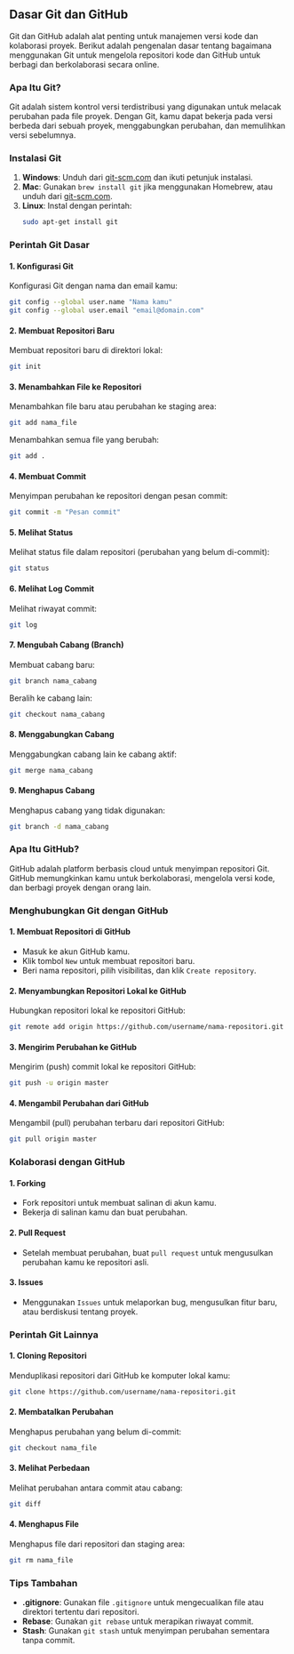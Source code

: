 ## Dasar Git dan GitHub

Git dan GitHub adalah alat penting untuk manajemen versi kode dan kolaborasi proyek. Berikut adalah pengenalan dasar tentang bagaimana menggunakan Git untuk mengelola repositori kode dan GitHub untuk berbagi dan berkolaborasi secara online.

### Apa Itu Git?

Git adalah sistem kontrol versi terdistribusi yang digunakan untuk melacak perubahan pada file proyek. Dengan Git, kamu dapat bekerja pada versi berbeda dari sebuah proyek, menggabungkan perubahan, dan memulihkan versi sebelumnya.

### Instalasi Git

1. **Windows**: Unduh dari [git-scm.com](https://git-scm.com/download/win) dan ikuti petunjuk instalasi.
2. **Mac**: Gunakan `brew install git` jika menggunakan Homebrew, atau unduh dari [git-scm.com](https://git-scm.com/download/mac).
3. **Linux**: Instal dengan perintah:
   ```bash
   sudo apt-get install git
   ```

### Perintah Git Dasar

#### 1. Konfigurasi Git

Konfigurasi Git dengan nama dan email kamu:

```bash
git config --global user.name "Nama kamu"
git config --global user.email "email@domain.com"
```

#### 2. Membuat Repositori Baru

Membuat repositori baru di direktori lokal:

```bash
git init
```

#### 3. Menambahkan File ke Repositori

Menambahkan file baru atau perubahan ke staging area:

```bash
git add nama_file
```

Menambahkan semua file yang berubah:

```bash
git add .
```

#### 4. Membuat Commit

Menyimpan perubahan ke repositori dengan pesan commit:

```bash
git commit -m "Pesan commit"
```

#### 5. Melihat Status

Melihat status file dalam repositori (perubahan yang belum di-commit):

```bash
git status
```

#### 6. Melihat Log Commit

Melihat riwayat commit:

```bash
git log
```

#### 7. Mengubah Cabang (Branch)

Membuat cabang baru:

```bash
git branch nama_cabang
```

Beralih ke cabang lain:

```bash
git checkout nama_cabang
```

#### 8. Menggabungkan Cabang

Menggabungkan cabang lain ke cabang aktif:

```bash
git merge nama_cabang
```

#### 9. Menghapus Cabang

Menghapus cabang yang tidak digunakan:

```bash
git branch -d nama_cabang
```

### Apa Itu GitHub?

GitHub adalah platform berbasis cloud untuk menyimpan repositori Git. GitHub memungkinkan kamu untuk berkolaborasi, mengelola versi kode, dan berbagi proyek dengan orang lain.

### Menghubungkan Git dengan GitHub

#### 1. Membuat Repositori di GitHub

- Masuk ke akun GitHub kamu.
- Klik tombol `New` untuk membuat repositori baru.
- Beri nama repositori, pilih visibilitas, dan klik `Create repository`.

#### 2. Menyambungkan Repositori Lokal ke GitHub

Hubungkan repositori lokal ke repositori GitHub:

```bash
git remote add origin https://github.com/username/nama-repositori.git
```

#### 3. Mengirim Perubahan ke GitHub

Mengirim (push) commit lokal ke repositori GitHub:

```bash
git push -u origin master
```

#### 4. Mengambil Perubahan dari GitHub

Mengambil (pull) perubahan terbaru dari repositori GitHub:

```bash
git pull origin master
```

### Kolaborasi dengan GitHub

#### 1. Forking

- Fork repositori untuk membuat salinan di akun kamu.
- Bekerja di salinan kamu dan buat perubahan.

#### 2. Pull Request

- Setelah membuat perubahan, buat `pull request` untuk mengusulkan perubahan kamu ke repositori asli.

#### 3. Issues

- Menggunakan `Issues` untuk melaporkan bug, mengusulkan fitur baru, atau berdiskusi tentang proyek.

### Perintah Git Lainnya

#### 1. Cloning Repositori

Menduplikasi repositori dari GitHub ke komputer lokal kamu:

```bash
git clone https://github.com/username/nama-repositori.git
```

#### 2. Membatalkan Perubahan

Menghapus perubahan yang belum di-commit:

```bash
git checkout nama_file
```

#### 3. Melihat Perbedaan

Melihat perubahan antara commit atau cabang:

```bash
git diff
```

#### 4. Menghapus File

Menghapus file dari repositori dan staging area:

```bash
git rm nama_file
```

### Tips Tambahan

- **.gitignore**: Gunakan file `.gitignore` untuk mengecualikan file atau direktori tertentu dari repositori.
- **Rebase**: Gunakan `git rebase` untuk merapikan riwayat commit.
- **Stash**: Gunakan `git stash` untuk menyimpan perubahan sementara tanpa commit.
